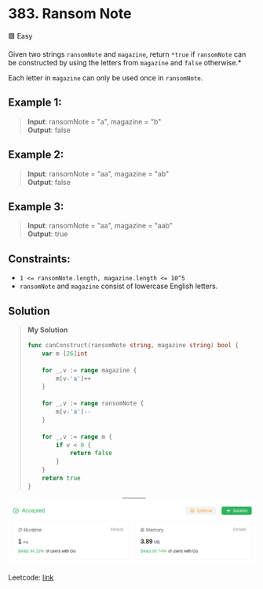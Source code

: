 # 383. Ransom Note
🟩 Easy

Given two strings `ransomNote` and `magazine`, return `*true` if `ransomNote` can be constructed by using the letters from `magazine` and `false` otherwise.*

Each letter in `magazine` can only be used once in `ransomNote`.

## Example 1:
> **Input**: ransomNote = "a", magazine = "b" \
> **Output**: false

## Example 2:
> **Input**: ransomNote = "aa", magazine = "ab" \
> **Output**: false 

## Example 3:
> **Input**: ransomNote = "aa", magazine = "aab" \
> **Output**: true

## Constraints:
* `1 <= ransomNote.length, magazine.length <= 10^5`
* `ransomNote` and `magazine` consist of lowercase English letters.

## Solution
> **My Solution**
> ```go
> func canConstruct(ransomNote string, magazine string) bool {
>     var m [26]int
> 
>     for _,v := range magazine {
>         m[v-'a']++
>     }
> 
>     for _,v := range ransomNote {
>         m[v-'a']--
>     }
> 
>     for _,v := range m {
>         if v < 0 {
>             return false
>         }
>     }
>     return true
> }
> ```

![result](383.png)

Leetcode: [link](https://leetcode.com/problems/ransom-note/description/)